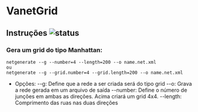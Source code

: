 # VanetGrid

## Instruções ![status](https://img.shields.io/readthedocs/pip.svg)

### Gera um grid do tipo Manhattan:

```
netgenerate --g --number=4 --length=200 --o name.net.xml
ou 
netgenerate --g --grid.number=4 --grid.length=200 --o name.net.xml
```

* Opções:
--g: Define que a rede a ser criada será do tipo grid
--o: Grava a rede gerada em um arquivo de saída
--number: Define o número de junções em ambas as direções.
Acima criará um grid 4x4.
--length: Comprimento das ruas nas duas direções
